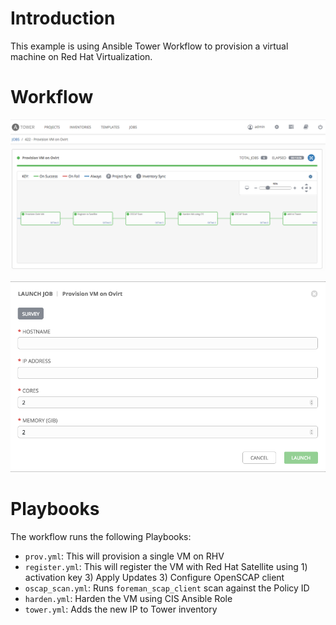 # Introduction
This example is using Ansible Tower Workflow to provision a virtual machine on Red Hat Virtualization.

# Workflow

![workflow](pics/workflow.png)

![Survey form](pics/survey.png)

# Playbooks
The workflow runs the following Playbooks:
* `prov.yml`: This will provision a single VM on RHV
* `register.yml`: This will register the VM with Red Hat Satellite using 1) activation key 3) Apply Updates 3) Configure OpenSCAP client
* `oscap_scan.yml`: Runs `foreman_scap_client` scan against the Policy ID
* `harden.yml`: Harden the VM using CIS Ansible Role
* `tower.yml`: Adds the new IP to Tower inventory
